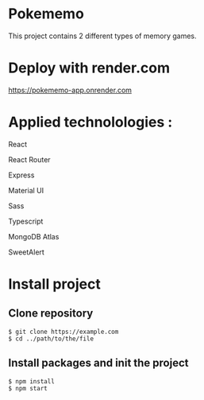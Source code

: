 
# Pokememo

This project contains 2 different types of memory games. 

# Deploy with render.com

https://pokememo-app.onrender.com

# Applied technolologies :

<p>React</p>
<p>React Router</p>
<p>Express</p>
<p>Material UI</p>
<p>Sass</p>
<p>Typescript</p>
<p>MongoDB Atlas</p>
<p>SweetAlert</p>

# Install project
## Clone repository

```
$ git clone https://example.com
$ cd ../path/to/the/file
```
## Install packages and init the project
```
$ npm install
$ npm start
```
